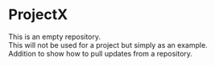 # ProjectX
This is an empty repository.<br>
This will not be used for a project but simply as an example.<br>
Addition to show how to pull updates from a repository.
